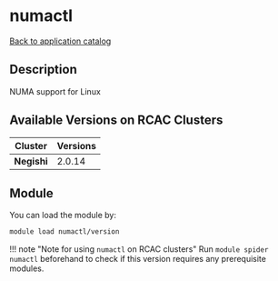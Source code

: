 # numactl

[Back to application catalog](../app_catalog.md)

## Description
NUMA support for Linux

## Available Versions on RCAC Clusters
|Cluster|Versions|
|---|---|
|**Negishi**|2.0.14|

## Module
You can load the module by:

```bash
module load numactl/version
```

!!! note "Note for using `numactl` on RCAC clusters"
    Run `module spider numactl` beforehand to check if this version requires any prerequisite modules.

